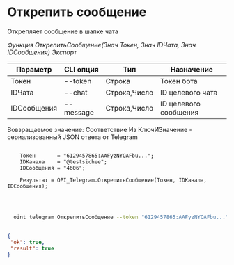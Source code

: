 ﻿---
sidebar_position: 5
---

# Открепить сообщение
 Открепляет сообщение в шапке чата


*Функция ОткрепитьСообщение(Знач Токен, Знач IDЧата, Знач IDСообщения) Экспорт*

  | Параметр | CLI опция | Тип | Назначение |
  |-|-|-|-|
  | Токен | --token | Строка | Токен бота |
  | IDЧата | --chat | Строка,Число | ID целевого чата |
  | IDСообщения | --message | Строка,Число | ID целевого сообщения |

  
  Вовзращаемое значение:   Соответствие Из КлючИЗначение - сериализованный JSON ответа от Telegram

```bsl title="Пример кода"
	
    Токен       = "6129457865:AAFyzNYOAFbu...";
    IDКанала    = "@testsichee";
    IDСообщения = "4606";
    
    Результат = OPI_Telegram.ОткрепитьСообщение(Токен, IDКанала, IDСообщения);

	
```

```sh title="Пример команд CLI"
    
  oint telegram ОткрепитьСообщение --token "6129457865:AAFyzNYOAFbu..." --chat %chat% --message "4606"

```


```json title="Результат"

{
 "ok": true,
 "result": true
}

```
